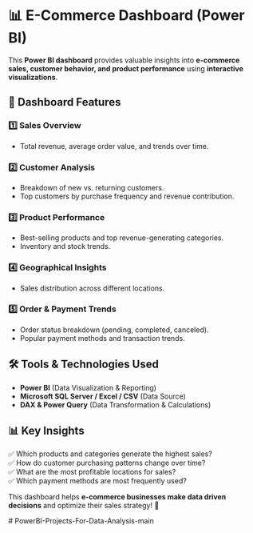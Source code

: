# 📊 E-Commerce Dashboard (Power BI)  

This **Power BI dashboard** provides valuable insights into **e-commerce sales, customer behavior, and product performance** using **interactive visualizations**.  

## 📌 Dashboard Features  

### 1️⃣ Sales Overview  
- Total revenue, average order value, and trends over time.  

### 2️⃣ Customer Analysis  
- Breakdown of new vs. returning customers.  
- Top customers by purchase frequency and revenue contribution.  

### 3️⃣ Product Performance  
- Best-selling products and top revenue-generating categories.  
- Inventory and stock trends.  

### 4️⃣ Geographical Insights  
- Sales distribution across different locations.  

### 5️⃣ Order & Payment Trends  
- Order status breakdown (pending, completed, canceled).  
- Popular payment methods and transaction trends.  

## 🛠 Tools & Technologies Used  
- **Power BI** (Data Visualization & Reporting)  
- **Microsoft SQL Server / Excel / CSV** (Data Source)  
- **DAX & Power Query** (Data Transformation & Calculations)  

## 📊 Key Insights  
✅ Which products and categories generate the highest sales?  
✅ How do customer purchasing patterns change over time?  
✅ What are the most profitable locations for sales?  
✅ Which payment methods are most frequently used?  

This dashboard helps **e-commerce businesses make data driven decisions** and optimize their sales strategy! 🚀  

#   P o w e r B I - P r o j e c t s - F o r - D a t a - A n a l y s i s - m a i n  
 